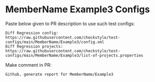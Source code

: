 # MemberName Example3 Configs
Paste below given to PR description to use such test configs:
```
Diff Regression config: https://raw.githubusercontent.com/checkstyle/test-configs/main/MemberName/Example3/config.xml
Diff Regression projects: https://raw.githubusercontent.com/checkstyle/test-configs/main/MemberName/Example3/list-of-projects.properties
```
Make comment in PR:
```
Github, generate report for MemberName/Example3
```
